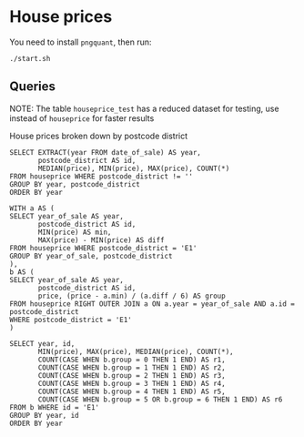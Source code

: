 # House prices

You need to install `pngquant`, then run:
```
./start.sh
```

## Queries

NOTE: The table `houseprice_test` has a reduced dataset for testing, use instead of `houseprice` for
faster results

House prices broken down by postcode district
```
SELECT EXTRACT(year FROM date_of_sale) AS year,
       postcode_district AS id,
       MEDIAN(price), MIN(price), MAX(price), COUNT(*)
FROM houseprice WHERE postcode_district != ''
GROUP BY year, postcode_district
ORDER BY year
```
```
WITH a AS ( 
SELECT year_of_sale AS year,
       postcode_district AS id,
       MIN(price) AS min,
       MAX(price) - MIN(price) AS diff
FROM houseprice WHERE postcode_district = 'E1'
GROUP BY year_of_sale, postcode_district
),
b AS (
SELECT year_of_sale AS year,
       postcode_district AS id,
       price, (price - a.min) / (a.diff / 6) AS group
FROM houseprice RIGHT OUTER JOIN a ON a.year = year_of_sale AND a.id = postcode_district
WHERE postcode_district = 'E1'
)

SELECT year, id,
       MIN(price), MAX(price), MEDIAN(price), COUNT(*),
       COUNT(CASE WHEN b.group = 0 THEN 1 END) AS r1, 
       COUNT(CASE WHEN b.group = 1 THEN 1 END) AS r2,
       COUNT(CASE WHEN b.group = 2 THEN 1 END) AS r3,
       COUNT(CASE WHEN b.group = 3 THEN 1 END) AS r4,
       COUNT(CASE WHEN b.group = 4 THEN 1 END) AS r5,
       COUNT(CASE WHEN b.group = 5 OR b.group = 6 THEN 1 END) AS r6
FROM b WHERE id = 'E1'
GROUP BY year, id
ORDER BY year
```

